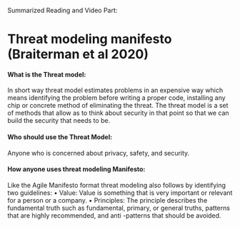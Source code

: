Summarized Reading and Video Part: 
# Threat modeling manifesto (Braiterman et al 2020)
#### What is the Threat model:
In short way threat model estimates problems in an expensive way which means identifying the problem before writing a proper code, installing any chip or concrete method of eliminating the threat. The threat model is a set of methods that allow as to think about security in that point so that we can build the security that needs to be. 
#### Who should use the Threat Model:
Anyone who is concerned about privacy, safety, and security. 
#### How anyone uses threat modeling Manifesto:  
Like the Agile Manifesto format threat modeling also follows by identifying two guidelines: 
•	Value: Value is something that is very important or relevant for a person or a company. 
•	Principles: The principle describes the fundamental truth such as fundamental, primary, or general truths, patterns that are highly recommended, and anti -patterns that should be avoided. 


